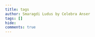 ```yaml
---
title: tags
author: Smaragdi Ludus by Celebra Anser
tags: []
hide: 
comments: true
---
```


<style>
  .md-typeset h1,
  .md-content__button {
    display: none;
  }
</style>
